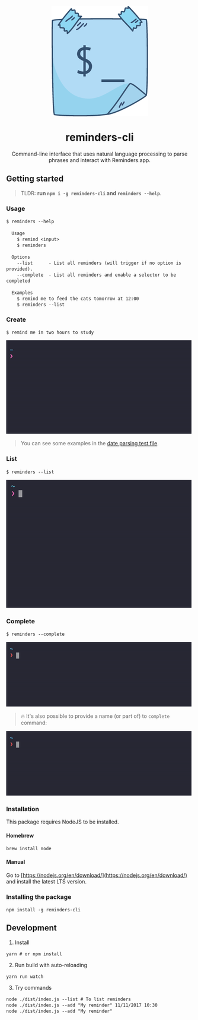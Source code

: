 <p align="center"> 
<img align="center" src="media/logo.gif" alt="reminders-cli" title="reminders-cli" />
</p>

<h1 align="center">reminders-cli</h1>
<p align="center">
  Command-line interface that uses natural language processing to parse phrases and interact with Reminders.app.
</p>

## Getting started

> TLDR: **run `npm i -g reminders-cli` and `reminders --help`**.

### Usage

```console
$ reminders --help

  Usage
    $ remind <input>
    $ reminders
  
  Options
    --list      - List all reminders (will trigger if no option is provided).
    --complete  - List all reminders and enable a selector to be completed

  Examples
    $ remind me to feed the cats tomorrow at 12:00
    $ reminders --list
```

### Create

```console
$ remind me in two hours to study
```

![Add command](media/add_command.gif "Add command")

> You can see some examples in the [date parsing test file](https://github.com/lucasbento/reminders-cli/blob/master/src/utils/__tests__date.spec.js#5).

### List

```console
$ reminders --list
```

![List command](media/list_command.gif "List command")

### Complete

```console
$ reminders --complete
```

![Complete command](media/complete_command.gif "Complete command")

> 🔥 It's also possible to provide a name (or part of) to `complete` command:

![Complete command](media/complete_with_arg_command.gif "Complete command")

### Installation

This package requires NodeJS to be installed.

#### Homebrew
```console
brew install node
```

#### Manual
Go to [https://nodejs.org/en/download/](https://nodejs.org/en/download/) and install the latest LTS version.

### Installing the package
```console
npm install -g reminders-cli
```

## Development

1. Install
```console
yarn # or npm install
```

2. Run build with auto-reloading
```console
yarn run watch
```

3. Try commands
```console
node ./dist/index.js --list # To list reminders
node ./dist/index.js --add "My reminder" 11/11/2017 10:30
node ./dist/index.js --add "My reminder"
```
